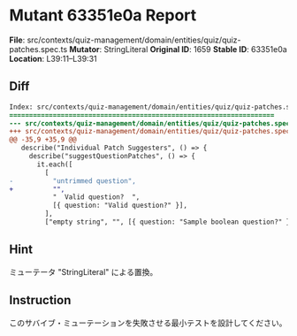 # Mutant 63351e0a Report

**File**: src/contexts/quiz-management/domain/entities/quiz/quiz-patches.spec.ts
**Mutator**: StringLiteral
**Original ID**: 1659
**Stable ID**: 63351e0a
**Location**: L39:11–L39:31

## Diff

```diff
Index: src/contexts/quiz-management/domain/entities/quiz/quiz-patches.spec.ts
===================================================================
--- src/contexts/quiz-management/domain/entities/quiz/quiz-patches.spec.ts	original
+++ src/contexts/quiz-management/domain/entities/quiz/quiz-patches.spec.ts	mutated #1659
@@ -35,9 +35,9 @@
   describe("Individual Patch Suggesters", () => {
     describe("suggestQuestionPatches", () => {
       it.each([
         [
-          "untrimmed question",
+          "",
           "  Valid question?  ",
           [{ question: "Valid question?" }],
         ],
         ["empty string", "", [{ question: "Sample boolean question?" }]],
```

## Hint

ミューテータ "StringLiteral" による置換。

## Instruction

このサバイブ・ミューテーションを失敗させる最小テストを設計してください。
